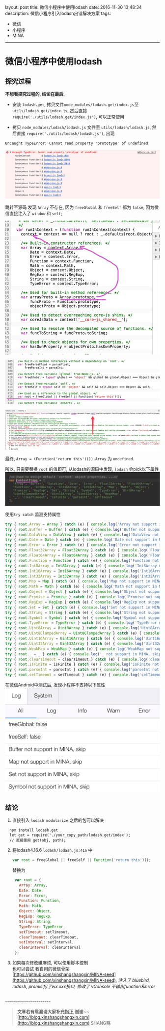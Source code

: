 layout: post
title: 微信小程序中使用lodash
date: 2016-11-30 13:48:34
description: 微信小程序引入lodash出错解决方案
tags: 
- 微信
- 小程序
- MINA
---

# 微信小程序中使用lodash

## 探究过程
**不想看探究过程的, 结论在最后.** 
 

- 安装 `lodash.get`, 拷贝文件`node_modules/lodash.get/index.js`至 `utils/lodash.get/index.js`, 然后直接  `require('./utils/lodash.get/index.js')`, 可以正常使用  

- 拷贝 `node_modules/lodash/lodash.js` 文件至 `utils/lodash/lodash.js`, 然后直接 `require('./utils/lodash/lodash.js')`, 出现 
```plain
Uncaught TypeError: Cannot read property 'prototype' of undefined
```

![lodash](/img/mina/mina-lodash1.png)  

跳转至源码 发现 `Array` 不存在, 因为 `freeGlobal` 和 `freeSelf` 都为 `false`, 因为微信直接注入了 `window` 和 `self`;

![lodash](/img/mina/mina-lodash2.png)  

![lodash](/img/mina/mina-lodash3.png) 

![lodash](/img/mina/mina-lodash5.png)  

 最终, `Array = (Function('return this')()).Array` 为 `undefined`.
 
 所以, 只需要替换 `root` 的值即可, 从lodash的源码中发现, `lodash` 会pick以下属性  
 ![lodash](/img/mina/mina-lodash6.png)    
 
 使用`try catch` 监测支持属性
  ```js
  try { root.Array = Array } catch (e) { console.log('Array not support in MINA, skip') }
  try { root.Buffer = Buffer } catch (e) { console.log('Buffer not support in MINA, skip') }
  try { root.DataView = DataView } catch (e) { console.log('DataView not support in MINA, skip') }
  try { root.Date = Date } catch (e) { console.log('Date not support in MINA, skip') }
  try { root.Error = Error } catch (e) { console.log('Error not support in MINA, skip') }
  try { root.Float32Array = Float32Array } catch (e) { console.log('Float32Array not support in MINA, skip') }
  try { root.Float64Array = Float64Array } catch (e) { console.log('Float64Array not support in MINA, skip') }
  try { root.Function = Function } catch (e) { console.log('Function not support in MINA, skip') }
  try { root.Int8Array = Int8Array } catch (e) { console.log('Int8Array not support in MINA, skip') }
  try { root.Int16Array = Int16Array } catch (e) { console.log('Int16Array not support in MINA, skip') }
  try { root.Int32Array = Int32Array } catch (e) { console.log('Int32Array not support in MINA, skip') }
  try { root.Map = Map } catch (e) { console.log('Map not support in MINA, skip') }
  try { root.Math = Math } catch (e) { console.log('Math not support in MINA, skip') }
  try { root.Object = Object } catch (e) { console.log('Object not support in MINA, skip') }
  try { root.Promise = Promise } catch (e) { console.log('Promise not support in MINA, skip') }
  try { root.RegExp = RegExp } catch (e) { console.log('RegExp not support in MINA, skip') }
  try { root.Set = Set } catch (e) { console.log('Set not support in MINA, skip') }
  try { root.String = String } catch (e) { console.log('String not support in MINA, skip') }
  try { root.Symbol = Symbol } catch (e) { console.log('Symbol not support in MINA, skip') }
  try { root.TypeError = TypeError } catch (e) { console.log('TypeError not support in MINA, skip') }
  try { root.Uint8Array = Uint8Array } catch (e) { console.log('Uint8Array not support in MINA, skip') }
  try { root.Uint8ClampedArray = Uint8ClampedArray } catch (e) { console.log('Uint8ClampedArray not support in MINA, skip') }
  try { root.Uint16Array = Uint16Array } catch (e) { console.log('Uint16Array not support in MINA, skip') }
  try { root.Uint32Array = Uint32Array } catch (e) { console.log('Uint32Array not support in MINA, skip') }
  try { root.WeakMap = WeakMap } catch (e) { console.log('WeakMap not support in MINA, skip') }
  try { root._ = _ } catch (e) { console.log('_ not support in MINA, skip') }
  try { root.clearTimeout = clearTimeout } catch (e) { console.log('clearTimeout not support in MINA, skip') }
  try { root.isFinite = isFinite } catch (e) { console.log('isFinite not support in MINA, skip') }
  try { root.parseInt = parseInt } catch (e) { console.log('parseInt not support in MINA, skip') }
  try { root.setTimeout = setTimeout } catch (e) { console.log('setTimeout not support in MINA, skip') }
  ```
 
  在微信Android中测试后, 发现小程序不支持以下属性  
  ![lodash](/img/mina/mina-lodash7.png)    




## 结论
1. 直接引入 `lodash modularize` 之后的包可以解决
  ```plain
    npm install lodash.get
    let get = require('./your_copy_path/lodash.get/index');
    // 直接使用 get(obj, path);
  ```
2. 将lodash4.16.6 `lodash/lodash.js:416` 中  

    ```js
    var root = freeGlobal || freeSelf || Function('return this')();
    ```  
   替换为  
   ```js
    var root = {
      Array: Array,
      Date: Date,
      Error: Error,
      Function: Function,
      Math: Math,
      Object: Object,
      RegExp: RegExp,
      String: String,
      TypeError: TypeError,
      setTimeout: setTimeout,
      clearTimeout: clearTimeout,
      setInterval: setInterval,
      clearInterval: clearInterval
    };
   ```
3. 如果每次修改嫌麻烦, 可以使用脚本控制  
   也可以尝试 我自用的微信骨架 [https://github.com/xinshangshangxin/MINA-seed](https://github.com/xinshangshangxin/MINA-seed), *注入了 bluebird, lodash, promisify了wx.xxx接口, 修改了 vConsole 不输出function和error*  
      
 <br>    
-----------------------

> **文章若有纰漏请大家补充指正,谢谢~~**  
> [http://blog.xinshangshangxin.com](http://blog.xinshangshangxin.com) SHANG殇

